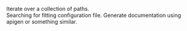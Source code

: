 Iterate over a collection of paths.  
Searching for fitting configuration file.
Generate documentation using apigen or something similar.
